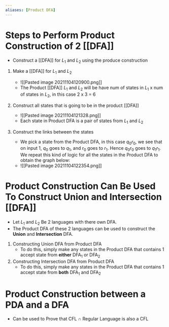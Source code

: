 ```yaml
---
aliases: [Product DFA]
---
```


# Steps to Perform Product Construction of 2 [[DFA]]
- Construct a [[DFA]] for $L_1$ and $L_2$ using the produce construction
1) Make a [[DFA]] for $L_1$ and $L_2$
	- ![[Pasted image 20211104120900.png]]
	- The Product [[DFA]] $L_1$ and $L_2$ will be have num of states in $L_1$ x num of states in $L_2$, in this case 2 x 3 = 6

2) Construct all states that is going to be in the product [[DFA]]
	- ![[Pasted image 20211104121328.png]]
	- Each state in Product DFA is a pair of states from $L_1$ and $L_2$
3) Construct the links between the states
	- We pick a state from the Product DFA, in this case $q_0r_0$, we see that on input 1, $q_0$ goes to $q_1$, and $r_0$ goes to $r_1$. Hence   $q_0r_0$ goes to  $q_1r_1$. We repeat this kind of logic for all the states in the Product DFA to obtain the graph below:
	- ![[Pasted image 20211104122354.png]]



# Product Construction Can Be Used To Construct Union and Intersection [[DFA]]
- Let $L_1$ and $L_2$ Be 2 languages with there own DFA.
- The Product DFA of these 2 languages can be used to construct the **Union** and **Intersection** DFA.
1) Constructing Union DFA from Product DFA
	- To do this, simply make any states in the Product DFA that contains 1 accept state from **either** DFA<sub>1</sub> or  DFA<sub>2<sub>
2) Constructing Intersection DFA from Product DFA
	- To do this, simply make any states in the Product DFA that contains 1 accept state from **both** DFA<sub>1</sub> and  DFA<sub>2<sub>
	
	
	
# Product Construction between a PDA and a DFA
- Can be used to Prove that CFL $\cap$ Regular Language is also a CFL
